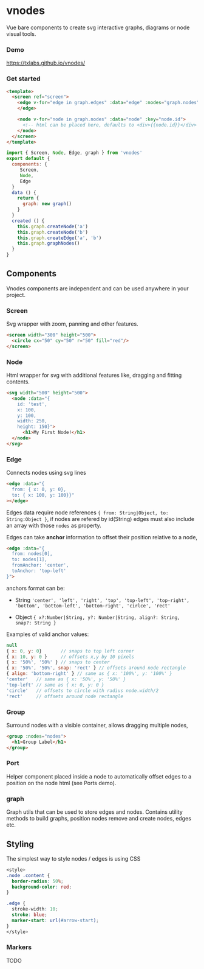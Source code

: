 # vnodes

Vue bare components to create svg interactive graphs, diagrams or node visual tools.

### Demo

https://txlabs.github.io/vnodes/

### Get started
```html
<template>
  <screen ref="screen">
    <edge v-for="edge in graph.edges" :data="edge" :nodes="graph.nodes" :key="edge.id">
    </edge>

    <node v-for="node in graph.nodes" :data="node" :key="node.id">
      <!-- html can be placed here, defaults to <div>{{node.id}}</div> -->
    </node>
  </screen>
</template>
```
```js
import { Screen, Node, Edge, graph } from 'vnodes'
export default {
  components: {
     Screen,
     Node,
     Edge
  }
  data () {
    return {
      graph: new graph()
    }
  }
  created () {
    this.graph.createNode('a')
    this.graph.createNode('b')
    this.graph.createEdge('a', 'b')
    this.graph.graphNodes()
  }
}
```

## Components

Vnodes components are independent and can be used anywhere in your project.

### Screen

Svg wrapper with zoom, panning and other features.

```html
<screen width="300" height="500">
  <circle cx="50" cy="50" r="50" fill="red"/>
</screen>
```

### Node

Html wrapper for svg with additional features like, dragging and fitting contents.


```html
<svg width="500" height="500">
  <node :data="{
    id: 'test',
    x: 100,
    y: 100,
    width: 250,
    height: 150}">
      <h1>My First Node!</h1>
  </node>
</svg>
```

### Edge

Connects nodes using svg lines

```html
<edge :data="{
  from: { x: 0, y: 0},
  to: { x: 100, y: 100}}"
></edge>
```

Edges data require node references `{ from: String|Object, to: String:Object }`, if nodes are refered by id(String) edges must also include an array with those `nodes` as property.


Edges can take **anchor** information to offset their position relative to a node,

```html
<edge :data="{
  from: nodes[0],
  to: nodes[1],
  fromAnchor: 'center',
  toAnchor: 'top-left'
}">
```
 anchors format can be:

* String `'center', 'left', 'right', 'top', 'top-left', 'top-right', 'bottom', 'bottom-left', 'bottom-right', 'cirlce', 'rect'`

* Object `{ x?:Number|String, y?: Number|String, align?: String, snap?: String }`

Examples of valid anchor values:

```js
null
{ x: 0, y: 0}       // snaps to top left corner
{ x: 10, y: 0 }     // offsets x,y by 10 pixels
{ x: '50%', '50%' } // snaps to center
{ x: '50%', '50%', snap: 'rect' } // offsets around node rectangle
{ align: 'bottom-right' } // same as { x: '100%', y: '100%' }
'center'   // same as { x: '50%', y: '50%' }
'top-left' // same as { x: 0, y: 0 }
'circle'   // offsets to circle with radius node.width/2
'rect'     // offsets around node rectangle
```

### Group

Surround nodes with a visible container, allows dragging multiple nodes,

```html
<group :nodes="nodes">
  <h1>Group Label</h1>
</group>
```


### Port

Helper component placed inside a node to automatically offset edges to a position on the node html (see Ports demo).

### graph

Graph utils that can be used to store edges and nodes.
Contains utility methods to build graphs, position nodes remove and create nodes, edges etc.

## Styling

The simplest way to style nodes / edges is using CSS

```css
<style>
.node .content {
  border-radius: 50%;
  background-color: red;
}

.edge {
  stroke-width: 10;
  stroke: blue;
  marker-start: url(#arrow-start);
}
</style>
```


### Markers

TODO